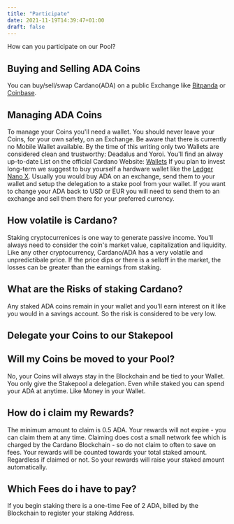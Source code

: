 ```yaml
---
title: "Participate"
date: 2021-11-19T14:39:47+01:00
draft: false
---
```

How can you participate on our Pool?

## Buying and Selling ADA Coins
You can buy/sell/swap Cardano(ADA) on a public Exchange like [Bitpanda](https://www.bitpanda.com) or [Coinbase](https://www.coinbase.com).

## Managing ADA Coins
To manage your Coins you'll need a wallet. You should never leave your Coins, for your own safety, on an Exchange. Be aware that there is currently no Mobile Wallet available. By the time of this writing only two Wallets are considered clean and trustworthy: Deadalus and Yoroi. You'll find an alway up-to-date List on the official Cardano Website: [Wallets](https://cardano.org/what-is-ada#wallets)
If you plan to invest long-term we suggest to buy yourself a hardware wallet like the [Ledger Nano X](https://shop.ledger.com/products/ledger-nano-x).
Usually you would buy ADA on an exchange, send them to your wallet and setup the delegation to a stake pool from your wallet. If you want to change your ADA back to USD or EUR you will need to send them to an exchange and sell them there for your preferred currency.

## How volatile is Cardano?
Staking cryptocurrenices is one way to generate passive income. You'll always need to consider the coin's market value, capitalization and liquidity. Like any other cryptocurrency, Cardano/ADA has a very volatile and unpredictibale price.
If the price dips or there is a selloff in the market, the losses can be greater than the earnings from staking.

## What are the Risks of staking Cardano?
Any staked ADA coins remain in your wallet and you'll earn interest on it like you would in a savings account. So the risk is considered to be very low.

## Delegate your Coins to our Stakepool

## Will my Coins be moved to your Pool?
No, your Coins will always stay in the Blockchain and be tied to your Wallet. You only give the Stakepool a delegation. Even while staked you can spend your ADA at anytime. Like Money in your Wallet.

## How do i claim my Rewards?
The minimum amount to claim is 0.5 ADA.
Your rewards will not expire - you can claim them at any time.
Claiming does cost a small network fee which is charged by the Cardano Blockchain - so do not claim to often to save on fees.
Your rewards will be counted towards your total staked amount. Regardless if claimed or not. So your rewards will raise your staked amount automatically.

## Which Fees do i have to pay?
If you begin staking there is a one-time Fee of 2 ADA, billed by the Blockchain to register your staking Address.